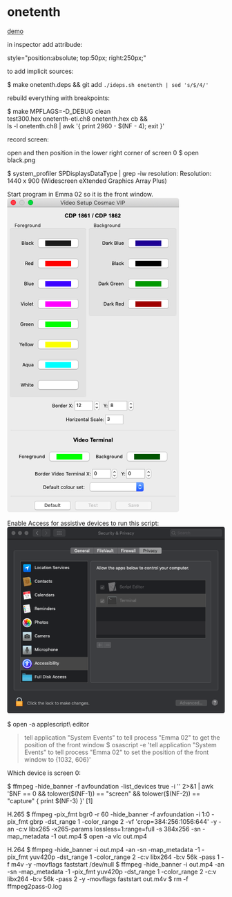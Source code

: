 # onetenth

[demo](https://msliczniak.github.io/octo/onetenth/onetenth.htm)

in inspector add attribude:

style="position:absolute; top:50px; right:250px;"

to add implicit sources:

$ make onetenth.deps && git add `./ideps.sh onetenth | sed 's/$/4/'`

rebuild everything with breakpoints:

$ make MPFLAGS=-D_DEBUG clean \
  test300.hex onetenth-eti.ch8 onetenth.hex cb && \
  ls -l onetenth.ch8 | awk '{ print 2960 - $(NF - 4); exit }'

record screen:

open and then position in the lower right corner of screen 0
$ open black.png

$ system_profiler SPDisplaysDataType | grep -iw resolution:
          Resolution: 1440 x 900 (Widescreen eXtended Graphics Array Plus)

Start program in Emma 02 so it is the front window.
![Video Setup](video.png)

Enable Access for assistive devices to run this script:
![assistive devices access](enable.png)

$ open -a applescript\ editor
> tell application "System Events" to tell process "Emma 02" to get the position of the front window
$ osascript -e 'tell application "System Events" to tell process "Emma 02" to set the position of the front window to {1032, 606}'

Which device is screen 0:

$ ffmpeg -hide_banner -f avfoundation -list_devices true -i '' 2>&1 | awk '$NF == 0 && tolower($(NF-1)) == "screen" && tolower($(NF-2)) == "capture" { print $(NF-3) }'
[1]

H.265
$ ffmpeg -pix_fmt bgr0 -r 60 -hide_banner -f avfoundation -i 1:0 -pix_fmt gbrp -dst_range 1 -color_range 2 -vf 'crop=384:256:1056:644' -y -an -c:v libx265 -x265-params lossless=1:range=full -s 384x256 -sn -map_metadata -1 out.mp4
$ open -a vlc out.mp4

H.264
$ ffmpeg -hide_banner -i out.mp4 -an -sn -map_metadata -1 -pix_fmt yuv420p -dst_range 1 -color_range 2 -c:v libx264 -b:v 56k -pass 1 -f m4v -y -movflags faststart /dev/null
$ ffmpeg -hide_banner -i out.mp4 -an -sn -map_metadata -1 -pix_fmt yuv420p -dst_range 1 -color_range 2 -c:v libx264 -b:v 56k -pass 2 -y -movflags faststart out.m4v
$ rm -f ffmpeg2pass-0.log
